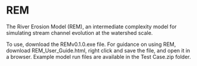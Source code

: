 # REM
The River Erosion Model (REM), an intermediate complexity model for simulating stream channel evolution at the watershed scale.

To use, download the REMv0.1.0.exe file. For guidance on using REM, download REM_User_Guide.html, right click and save the file, and open it in a browser. Example model run files are available in the Test Case.zip folder.
